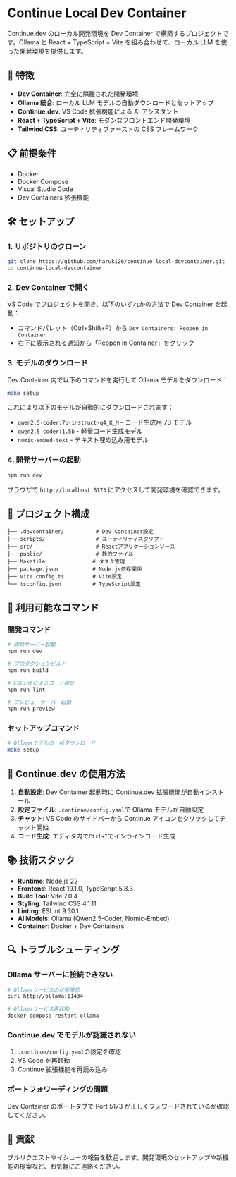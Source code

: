 # Continue Local Dev Container

Continue.dev のローカル開発環境を Dev Container で構築するプロジェクトです。Ollama と React + TypeScript + Vite を組み合わせて、ローカル LLM を使った開発環境を提供します。

## 🚀 特徴

- **Dev Container**: 完全に隔離された開発環境
- **Ollama 統合**: ローカル LLM モデルの自動ダウンロードとセットアップ
- **Continue.dev**: VS Code 拡張機能による AI アシスタント
- **React + TypeScript + Vite**: モダンなフロントエンド開発環境
- **Tailwind CSS**: ユーティリティファーストの CSS フレームワーク

## 📋 前提条件

- Docker
- Docker Compose
- Visual Studio Code
- Dev Containers 拡張機能

## 🛠️ セットアップ

### 1. リポジトリのクローン

```bash
git clone https://github.com/haruki26/continue-local-devcontainer.git
cd continue-local-devcontainer
```

### 2. Dev Container で開く

VS Code でプロジェクトを開き、以下のいずれかの方法で Dev Container を起動：

- コマンドパレット（Ctrl+Shift+P）から `Dev Containers: Reopen in Container`
- 右下に表示される通知から「Reopen in Container」をクリック

### 3. モデルのダウンロード

Dev Container 内で以下のコマンドを実行して Ollama モデルをダウンロード：

```bash
make setup
```

これにより以下のモデルが自動的にダウンロードされます：

- `qwen2.5-coder:7b-instruct-q4_K_M` - コード生成用 7B モデル
- `qwen2.5-coder:1.5b` - 軽量コード生成モデル
- `nomic-embed-text` - テキスト埋め込み用モデル

### 4. 開発サーバーの起動

```bash
npm run dev
```

ブラウザで `http://localhost:5173` にアクセスして開発環境を確認できます。

## 📁 プロジェクト構成

```
├── .devcontainer/          # Dev Container設定
├── scripts/                # ユーティリティスクリプト
├── src/                    # Reactアプリケーションソース
├── public/                 # 静的ファイル
├── Makefile               # タスク管理
├── package.json           # Node.js依存関係
├── vite.config.ts         # Vite設定
└── tsconfig.json          # TypeScript設定
```

## 🔧 利用可能なコマンド

### 開発コマンド

```bash
# 開発サーバー起動
npm run dev

# プロダクションビルド
npm run build

# ESLintによるコード検証
npm run lint

# プレビューサーバー起動
npm run preview
```

### セットアップコマンド

```bash
# Ollamaモデルの一括ダウンロード
make setup
```

## 🤖 Continue.dev の使用方法

1. **自動設定**: Dev Container 起動時に Continue.dev 拡張機能が自動インストール
2. **設定ファイル**: `.continue/config.yaml`で Ollama モデルが自動設定
3. **チャット**: VS Code のサイドバーから Continue アイコンをクリックしてチャット開始
4. **コード生成**: エディタ内で`Ctrl+I`でインラインコード生成

## 📚 技術スタック

- **Runtime**: Node.js 22
- **Frontend**: React 19.1.0, TypeScript 5.8.3
- **Build Tool**: Vite 7.0.4
- **Styling**: Tailwind CSS 4.1.11
- **Linting**: ESLint 9.30.1
- **AI Models**: Ollama (Qwen2.5-Coder, Nomic-Embed)
- **Container**: Docker + Dev Containers

## 🔍 トラブルシューティング

### Ollama サーバーに接続できない

```bash
# Ollamaサービスの状態確認
curl http://ollama:11434

# Ollamaサービス再起動
docker-compose restart ollama
```

### Continue.dev でモデルが認識されない

1. `.continue/config.yaml`の設定を確認
2. VS Code を再起動
3. Continue 拡張機能を再読み込み

### ポートフォワーディングの問題

Dev Container のポートタブで Port 5173 が正しくフォワードされているか確認してください。

## 🤝 貢献

プルリクエストやイシューの報告を歓迎します。開発環境のセットアップや新機能の提案など、お気軽にご連絡ください。
